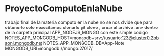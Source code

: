 # ProyectoComputoEnlaNube
trabajo final de la materia computo en la nube
no se nos olvide que para obtenerlo solo necesitamos clonarlo git clone <y su direccion> 
, crear el archivo .env dentro de la carpeta principal APP_NODEJS_MONGO con este simple codigo
NOTES_APP_MONGODB_HOST=mongodb+srv://usuario:123@cluster0.2bbaoni.mongodb.net
NOTES_APP_MONGODB_DB=App-Note 
MONGODB_URI=mongodb://mongo:27017/
